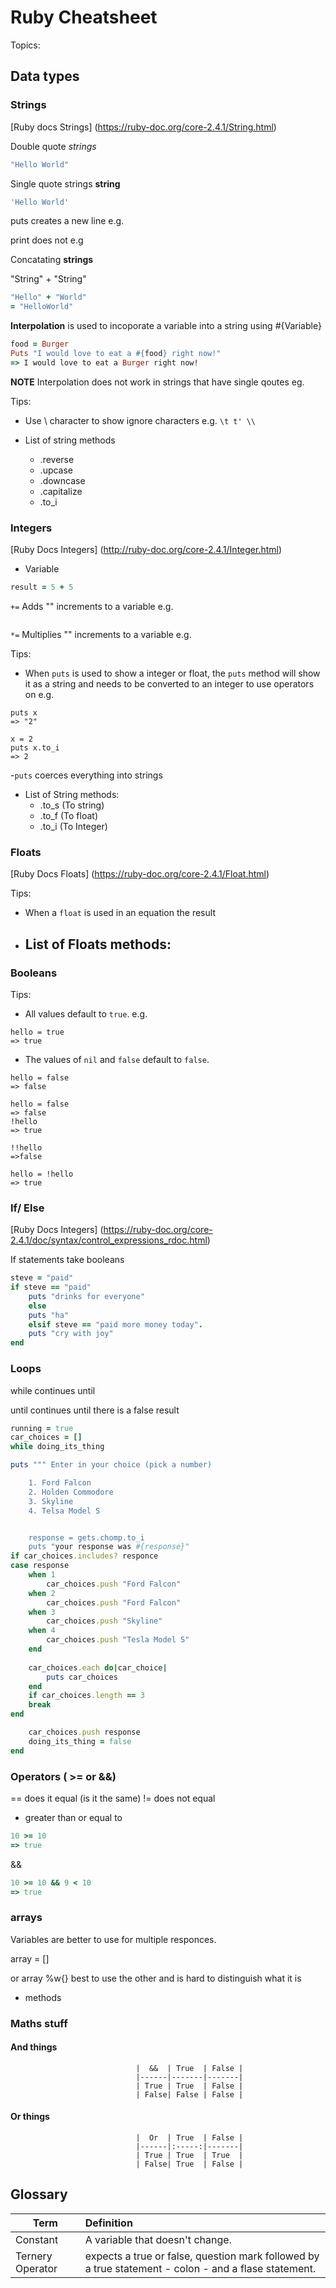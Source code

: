 # Ruby Cheatsheet

Topics:

## Data types
### Strings
[Ruby docs Strings] (https://ruby-doc.org/core-2.4.1/String.html)


Double quote *strings*

```ruby
"Hello World"
```

Single quote strings **string**
```ruby
'Hello World' 
```

puts creates a new line e.g.

print does not  e.g

Concatating **strings**

"String" + "String"
```ruby
"Hello" + "World"
= "HelloWorld"
```
**Interpolation** is used to incoporate a variable into a string using #{Variable} 
```ruby
food = Burger
Puts "I would love to eat a #{food} right now!"
=> I would love to eat a Burger right now!
```
**NOTE** Interpolation does not work in strings that have single qoutes eg.

Tips: 
- Use  \ character to show ignore characters e.g.
```\t t' \\```


- List of string methods
    - .reverse
    - .upcase
    - .downcase
    - .capitalize
    - .to_i

    

### Integers
[Ruby Docs Integers] (http://ruby-doc.org/core-2.4.1/Integer.html)

- Variable
```ruby
result = 5 + 5
```

```+=```  Adds "" increments to a variable e.g.


```ruby

```

```*=```  Multiplies "" increments to a variable e.g.

Tips: 

- When ``` puts ``` is used to show a integer or float, the ```puts``` method will show it as a string and needs to be converted to an integer to use operators on e.g.
``` x = 2 
puts x
=> "2"

x = 2 
puts x.to_i
=> 2
```

-```puts``` coerces everything into strings

- List of String methods:
    - .to_s (To string)
    - .to_f (To float)
    - .to_i (To Integer)


### Floats
[Ruby Docs Floats] 
(https://ruby-doc.org/core-2.4.1/Float.html)

Tips: 

- When a ```float``` is used in an equation the result


- List of Floats methods:
    -

### Booleans

Tips: 

- All values default to ```true```. e.g.
```
hello = true
=> true
```

- The values of ```nil``` and ```false``` default to ```false```.

```
hello = false
=> false

hello = false
=> false
!hello
=> true

!!hello
=>false

hello = !hello
=> true
```



### If/ Else
[Ruby Docs Integers] (https://ruby-doc.org/core-2.4.1/doc/syntax/control_expressions_rdoc.html)

If statements take booleans

```ruby
steve = "paid"
if steve == "paid"
    puts "drinks for everyone"
    else
    puts "ha" 
    elsif steve == "paid more money today".
    puts "cry with joy"
end
```
### Loops

while continues until

until continues until there is a false result

```ruby
running = true
car_choices = []
while doing_its_thing

puts """ Enter in your choice (pick a number)

    1. Ford Falcon
    2. Holden Commodore
    3. Skyline
    4. Telsa Model S


    response = gets.chomp.to_i
    puts "your response was #{response}"
if car_choices.includes? responce
case response
    when 1
        car_choices.push "Ford Falcon"
    when 2
        car_choices.push "Ford Falcon"
    when 3
        car_choices.push "Skyline"
    when 4
        car_choices.push "Tesla Model S"
    end
    
    car_choices.each do|car_choice|
        puts car_choices
    end
    if car_choices.length == 3
    break
end

    car_choices.push response
    doing_its_thing = false
end
```

### Operators ( >= or &&)

== does it equal (is it the same)
!= does not equal

- greater than or equal to
```ruby
10 >= 10 
=> true
```
&&
```ruby
10 >= 10 && 9 < 10
=> true
```

### arrays

Variables are better to use for multiple responces.

array = []

or array %w{}   best to use the other and is hard to distinguish what it is

 - methods


### Maths stuff

#### And things


                                |  &&  | True  | False |
                                |------|-------|-------|
                                | True | True  | False |
                                | False| False | False |

#### Or things

                                |  Or  | True  | False |
                                |------|:-----:|-------|
                                | True | True  | True  |
                                | False| True  | False |
                                

## Glossary
|   Term    |          Definition               |
|-----------|:----------------------------------|
| Constant  | A variable that doesn't change.    |
| Ternery Operator  | expects a true or false, question mark followed by a true statement - colon - and a flase statement.|| Recursion| It's calling a function within a function |  